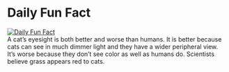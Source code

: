 # Daily Fun Fact
[![Daily Fun Fact](https://github.com/huy2x/daily-fun-facts/actions/workflows/daily-fun-facts.yml/badge.svg)](https://github.com/huy2x/daily-fun-facts/actions/workflows/daily-fun-facts.yml)<br/>
A cat’s eyesight is both better and worse than humans. It is better because cats can see in much dimmer light and they have a wider peripheral view. It’s worse because they don’t see color as well as humans do. Scientists believe grass appears red to cats.
